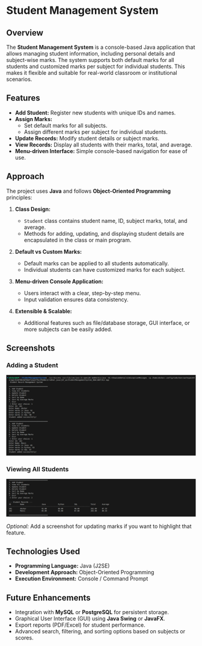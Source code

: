 # Student Management System

## Overview
The **Student Management System** is a console-based Java application that allows managing student information, including personal details and subject-wise marks. The system supports both default marks for all students and customized marks per subject for individual students. This makes it flexible and suitable for real-world classroom or institutional scenarios.

## Features
- **Add Student:** Register new students with unique IDs and names.
- **Assign Marks:**
  - Set default marks for all subjects.
  - Assign different marks per subject for individual students.
- **Update Records:** Modify student details or subject marks.
- **View Records:** Display all students with their marks, total, and average.
- **Menu-driven Interface:** Simple console-based navigation for ease of use.

## Approach
The project uses **Java** and follows **Object-Oriented Programming** principles:

1. **Class Design:**
   - `Student` class contains student name, ID, subject marks, total, and average.
   - Methods for adding, updating, and displaying student details are encapsulated in the class or main program.

2. **Default vs Custom Marks:**
   - Default marks can be applied to all students automatically.
   - Individual students can have customized marks for each subject.

3. **Menu-driven Console Application:**
   - Users interact with a clear, step-by-step menu.
   - Input validation ensures data consistency.

4. **Extensible & Scalable:**
   - Additional features such as file/database storage, GUI interface, or more subjects can be easily added.

## Screenshots
### Adding a Student
![Add Student](screenshots/add_student.png)

### Viewing All Students
![View All Students](screenshots/view_students.png)

*Optional:* Add a screenshot for updating marks if you want to highlight that feature.

## Technologies Used
- **Programming Language:** Java (J2SE)
- **Development Approach:** Object-Oriented Programming
- **Execution Environment:** Console / Command Prompt

## Future Enhancements
- Integration with **MySQL** or **PostgreSQL** for persistent storage.
- Graphical User Interface (GUI) using **Java Swing** or **JavaFX**.
- Export reports (PDF/Excel) for student performance.
- Advanced search, filtering, and sorting options based on subjects or scores.
